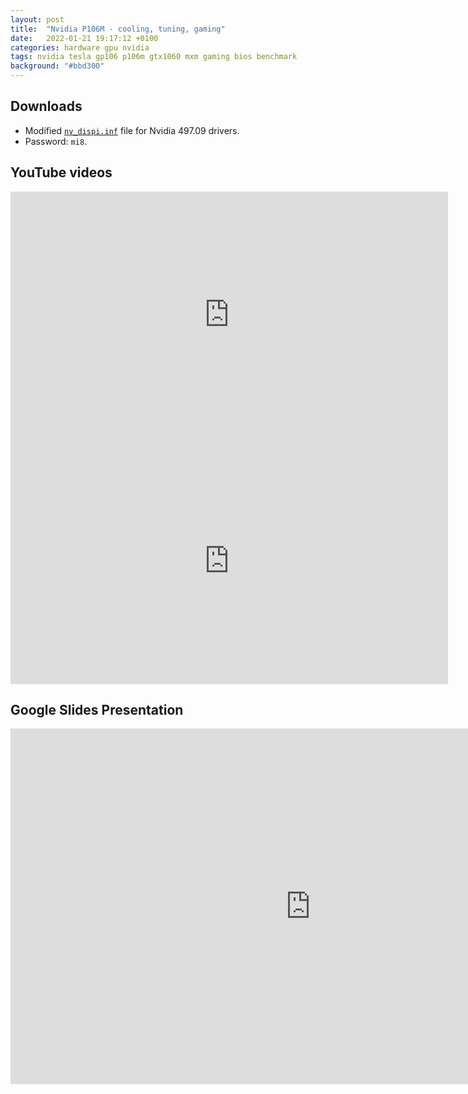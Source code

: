 ```yaml
---
layout: post
title:  "Nvidia P106M - cooling, tuning, gaming"
date:   2022-01-21 19:17:12 +0100
categories: hardware gpu nvidia
tags: nvidia tesla gp106 p106m gtx1060 mxm gaming bios benchmark
background: "#bbd300"
---
```


## Downloads

- Modified [`nv_dispi.inf`](https://1drv.ms/u/s!AtZZXDjjb94kgc8qKnB5JGmfmPBkVA?e=jelbYc) file for Nvidia 497.09 drivers.
- Password: `mi8`.

## YouTube videos

<iframe width="700" height="394" src="https://www.youtube.com/embed/VM-ugQH27go" title="YouTube video player" frameborder="0" allow="accelerometer; autoplay; clipboard-write; encrypted-media; gyroscope; picture-in-picture" allowfullscreen></iframe>

<iframe width="700" height="394" src="https://www.youtube.com/embed/flXwjBK0beU" title="YouTube video player" frameborder="0" allow="accelerometer; autoplay; clipboard-write; encrypted-media; gyroscope; picture-in-picture" allowfullscreen></iframe>

## Google Slides Presentation

<iframe src="https://docs.google.com/presentation/d/e/2PACX-1vR5GvEnPhH8d1IuLwgcnrhVpTNY17_ykcFPnmLGgCDrmyxQAeEtTij2iMd7ChtVzMeIagrBGjneFamg/embed?start=false&loop=false&delayms=60000" frameborder="0" width="960" height="569" allowfullscreen="true" mozallowfullscreen="true" webkitallowfullscreen="true"></iframe>